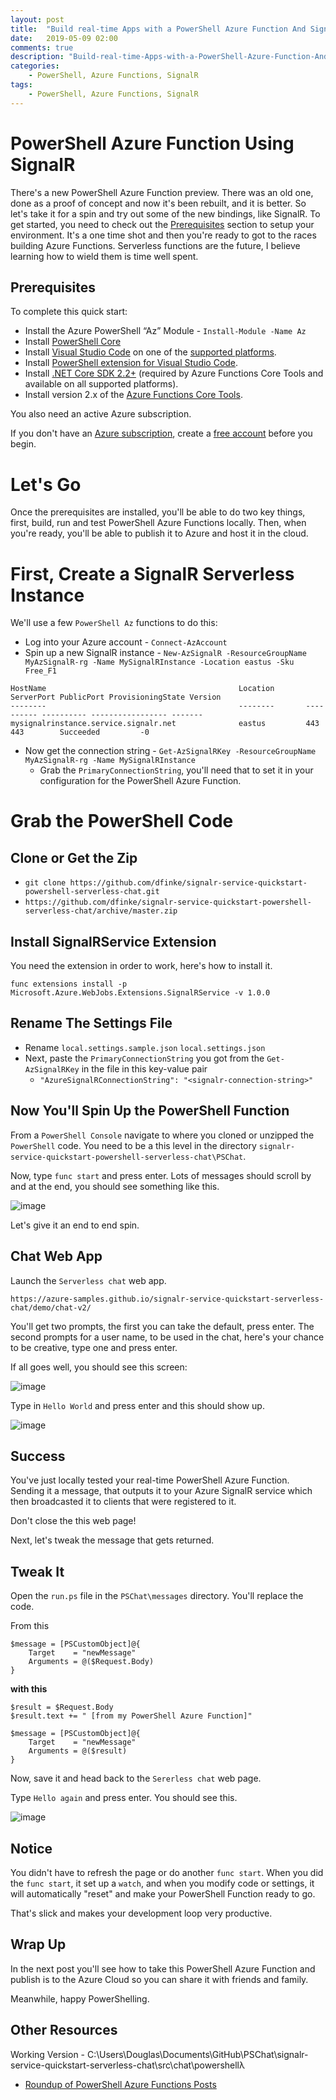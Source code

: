 ```yaml
---
layout: post
title:  "Build real-time Apps with a PowerShell Azure Function And SignalR"
date:   2019-05-09 02:00
comments: true
description: "Build-real-time-Apps-with-a-PowerShell-Azure-Function-And-SignalR"
categories:
    - PowerShell, Azure Functions, SignalR
tags:
    - PowerShell, Azure Functions, SignalR
---
```


# PowerShell Azure Function Using SignalR

There's a new PowerShell Azure Function preview. There was an old one, done as a proof of concept and now it's been rebuilt, and it is better. So let's take it for a spin and try out some of the new bindings, like SignalR. To get started, you need to check out the [Prerequisites](#Prerequisites) section to setup your environment. It's a one time shot and then you're ready to got to the races building Azure Functions. Serverless functions are the future, I believe learning how to wield them is time well spent.

## Prerequisites

To complete this quick start:

- Install the Azure PowerShell “Az” Module - `Install-Module -Name Az`
- Install [PowerShell Core](https://docs.microsoft.com/en-us/powershell/scripting/install/installing-powershell#powershell-core)
- Install [Visual Studio Code](https://code.visualstudio.com/) on one of the [supported platforms](https://code.visualstudio.com/docs/supporting/requirements#_platforms).
- Install [PowerShell extension for Visual Studio Code](https://marketplace.visualstudio.com/items?itemName=ms-vscode.PowerShell).
- Install [.NET Core SDK 2.2+](https://www.microsoft.com/net/download) (required by Azure Functions Core Tools and available on all supported platforms).
- Install version 2.x of the [Azure Functions Core Tools](https://docs.microsoft.com/en-us/azure/azure-functions/functions-run-local#v2).

You also need an active Azure subscription.

If you don't have an [Azure subscription](https://docs.microsoft.com/azure/guides/developer/azure-developer-guide#understanding-accounts-subscriptions-and-billing), create a [free account](https://azure.microsoft.com/free/?ref=microsoft.com&utm_source=microsoft.com&utm_medium=docs&utm_campaign=visualstudio) before you begin.

# Let's Go

Once the prerequisites are installed, you'll be able to do two key things, first, build, run and test PowerShell Azure Functions locally. Then, when you're ready, you'll be able to publish it to Azure and host it in the cloud.

# First, Create a SignalR Serverless Instance

We'll use a few `PowerShell Az` functions to do this:

- Log into your Azure account - `Connect-AzAccount`
- Spin up a new SignalR instance - `New-AzSignalR -ResourceGroupName MyAzSignalR-rg -Name MySignalRInstance -Location eastus -Sku Free_F1`

```
HostName                                           Location       ServerPort PublicPort ProvisioningState Version
--------                                           --------       ---------- ---------- ----------------- -------
mysignalrinstance.service.signalr.net              eastus         443        443        Succeeded         -0
```

- Now get the connection string - `Get-AzSignalRKey -ResourceGroupName MyAzSignalR-rg -Name MySignalRInstance`
    - Grab the `PrimaryConnectionString`, you'll need that to set it in your configuration for the PowerShell Azure Function.

# Grab the PowerShell Code

## Clone or Get the Zip
- `git clone https://github.com/dfinke/signalr-service-quickstart-powershell-serverless-chat.git`
- `https://github.com/dfinke/signalr-service-quickstart-powershell-serverless-chat/archive/master.zip`


## Install SignalRService Extension

You need the extension in order to work, here's how to install it.

`func extensions install -p Microsoft.Azure.WebJobs.Extensions.SignalRService -v 1.0.0`

## Rename The Settings File

- Rename `local.settings.sample.json` `local.settings.json`
- Next, paste the `PrimaryConnectionString` you got from the `Get-AzSignalRKey` in the file in this key-value pair
    - `"AzureSignalRConnectionString": "<signalr-connection-string>"`

## Now You'll Spin Up the PowerShell Function

From a `PowerShell Console` navigate to where you cloned or unzipped the `PowerShell` code. You need to be a this level in the directory `signalr-service-quickstart-powershell-serverless-chat\PSChat`.

Now, type `func start` and press enter. Lots of messages should scroll by and at the end, you should see something like this.

![image](..\images\posts\SignalRFuncStart.png)

Let's give it an end to end spin.

## Chat Web App

Launch the `Serverless chat` web app.

`https://azure-samples.github.io/signalr-service-quickstart-serverless-chat/demo/chat-v2/`

You'll get two prompts, the first you can take the default, press enter. The second prompts for a user name, to be used in the chat, here's your chance to be creative, type one and press enter.

If all goes well, you should see this screen:

![image](\images\posts\SignalRChatWebPage.png)

Type in `Hello World`  and press enter and this should show up.

![image](\images\posts\SignalRChatWebPageHelloWorld.png)

## Success

You've just locally tested your real-time PowerShell Azure Function. Sending it a message, that outputs it to your Azure SignalR service which then broadcasted it to clients that were registered to it.

Don't close the this web page!

Next, let's tweak the message that gets returned.

## Tweak It

Open the `run.ps` file in the `PSChat\messages` directory. You'll replace the code.

From this

```
$message = [PSCustomObject]@{
    Target    = "newMessage"
    Arguments = @($Request.Body)
}
```

**with this**

```
$result = $Request.Body
$result.text += " [from my PowerShell Azure Function]"

$message = [PSCustomObject]@{
    Target    = "newMessage"
    Arguments = @($result)
}
```

Now, save it and head back to the `Sererless chat` web page.

Type `Hello again` and press enter. You should see this.

![image](\images\posts\SignalRChatWebPageHelloAgain.png)

## Notice

You didn't have to refresh the page or do another `func start`. When you did the `func start`, it set up a `watch`, and when you modify code or settings, it will automatically "reset" and make your PowerShell Function ready to go.

That's slick and makes your development loop very productive.

## Wrap Up

In the next post you'll see how to take this PowerShell Azure Function and publish is to the Azure Cloud so you can share it with friends and family.

Meanwhile, happy PowerShelling.

## Other Resources

Working Version - C:\Users\Douglas\Documents\GitHub\PSChat\signalr-service-quickstart-serverless-chat\src\chat\powershellλ

- [Roundup of PowerShell Azure Functions Posts](https://dfinke.github.io/powershell,%20azure%20functions/2019/05/04/Roundup-of-PowerShell-Azure-Functions-Posts.html)
